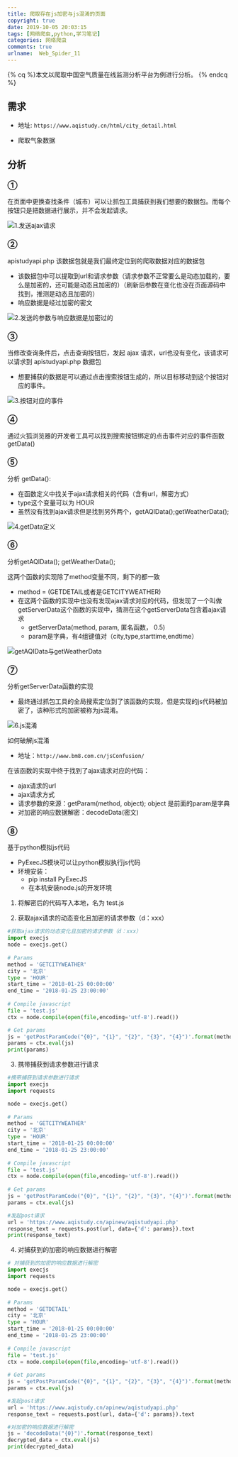 ```yaml
---
title: 爬取存在js加密与js混淆的页面
copyright: true
date: 2019-10-05 20:03:15
tags: [网络爬虫,python,学习笔记]
categories: 网络爬虫
comments: true
urlname:  Web_Spider_11
---
```




{% cq %}本文以爬取中国空气质量在线监测分析平台为例进行分析。 {% endcq %}

<!--more-->



## 需求

- 地址: `https://www.aqistudy.cn/html/city_detail.html`

- 爬取气象数据



## 分析

### ①

在页面中更换查找条件（城市）可以让抓包工具捕获到我们想要的数据包。而每个按钮只是把数据进行展示，并不会发起请求。



![1.发送ajax请求](爬取存在js加密与js混淆的页面/1.发送ajax请求.png)



### ②

apistudyapi.php 该数据包就是我们最终定位到的爬取数据对应的数据包
- 该数据包中可以提取到url和请求参数（请求参数不正常要么是动态加载的，要么是加密的，还可能是动态且加密的）（刷新后参数在变化也没在页面源码中找到，推测是动态且加密的）
- 响应数据是经过加密的密文

![2.发送的参数与响应数据是加密过的](爬取存在js加密与js混淆的页面/2.发送的参数与响应数据是加密过的.png)



### ③

当修改查询条件后，点击查询按钮后，发起 ajax 请求，url也没有变化，该请求可以请求到 apistudyapi.php 数据包

- 想要捕获的数据是可以通过点击搜索按钮生成的，所以目标移动到这个按钮对应的事件。

![3.按钮对应的事件](爬取存在js加密与js混淆的页面/3.按钮对应的事件.png)

### ④

通过火狐浏览器的开发者工具可以找到搜索按钮绑定的点击事件对应的事件函数 getData()



### ⑤

分析 getData():
- 在函数定义中找关于ajax请求相关的代码（含有url，解密方式）
- type这个变量可以为 HOUR
- 虽然没有找到ajax请求但是找到另外两个，getAQIData();getWeatherData();

![4.getData定义](爬取存在js加密与js混淆的页面/4.getData定义.png)



### ⑥

分析getAQIData(); getWeatherData();

这两个函数的实现除了method变量不同，剩下的都一致
- method = (GETDETAIL或者是GETCITYWEATHER)
- 在这两个函数的实现中也没有发现ajax请求对应的代码，但发现了一个叫做getServerData这个函数的实现中，猜测在这个getServerData包含着ajax请求
    - getServerData(method, param, 匿名函数， 0.5)
    - param是字典，有4组键值对（city,type,starttime,endtime）

![getAQIData与getWeatherData](爬取存在js加密与js混淆的页面/5.getAQIData与getWeatherData.png)



### ⑦

分析getServerData函数的实现

- 最终通过抓包工具的全局搜索定位到了该函数的实现，但是实现的js代码被加密了，该种形式的加密被称为js混淆。

![6.js混淆](爬取存在js加密与js混淆的页面/6.js混淆.png)



如何破解js混淆
- 地址：`http://www.bm8.com.cn/jsConfusion/`

在该函数的实现中终于找到了ajax请求对应的代码：

- ajax请求的url
- ajax请求方式
- 请求参数的来源：getParam(method, object);  object 是前面的param是字典 
- 对加密的响应数据解密：decodeData(密文)





### ⑧

基于python模拟js代码

- PyExecJS模块可以让python模拟执行js代码
- 环境安装：
    - pip install PyExecJS
    - 在本机安装node.js的开发环境



1. 将解密后的代码写入本地，名为 test.js



2. 获取ajax请求的动态变化且加密的请求参数（d：xxx）

```python
#获取ajax请求的动态变化且加密的请求参数（d：xxx）
import execjs
node = execjs.get()
 
# Params
method = 'GETCITYWEATHER'
city = '北京'
type = 'HOUR'
start_time = '2018-01-25 00:00:00'
end_time = '2018-01-25 23:00:00'
 
# Compile javascript
file = 'test.js'
ctx = node.compile(open(file,encoding='utf-8').read())

# Get params
js = 'getPostParamCode("{0}", "{1}", "{2}", "{3}", "{4}")'.format(method, city, type, start_time, end_time)
params = ctx.eval(js)
print(params)
```



3. 携带捕获到请求参数进行请求

```python
#携带捕获到请求参数进行请求
import execjs
import requests

node = execjs.get()
 
# Params
method = 'GETCITYWEATHER'
city = '北京'
type = 'HOUR'
start_time = '2018-01-25 00:00:00'
end_time = '2018-01-25 23:00:00'
 
# Compile javascript
file = 'test.js'
ctx = node.compile(open(file,encoding='utf-8').read())
 
# Get params
js = 'getPostParamCode("{0}", "{1}", "{2}", "{3}", "{4}")'.format(method, city, type, start_time, end_time)
params = ctx.eval(js)

#发起post请求
url = 'https://www.aqistudy.cn/apinew/aqistudyapi.php'
response_text = requests.post(url, data={'d': params}).text
print(response_text)
```



4. 对捕获到的加密的响应数据进行解密

```python
# 对捕获到的加密的响应数据进行解密
import execjs
import requests

node = execjs.get()
 
# Params
method = 'GETDETAIL'
city = '北京'
type = 'HOUR'
start_time = '2018-01-25 00:00:00'
end_time = '2018-01-25 23:00:00'
 
# Compile javascript
file = 'test.js'
ctx = node.compile(open(file,encoding='utf-8').read())
 
# Get params
js = 'getPostParamCode("{0}", "{1}", "{2}", "{3}", "{4}")'.format(method, city, type, start_time, end_time)
params = ctx.eval(js)

#发起post请求
url = 'https://www.aqistudy.cn/apinew/aqistudyapi.php'
response_text = requests.post(url, data={'d': params}).text

#对加密的响应数据进行解密
js = 'decodeData("{0}")'.format(response_text)
decrypted_data = ctx.eval(js)
print(decrypted_data)
```

